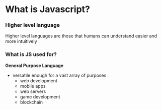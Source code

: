 # What is Javascript?

### Higher level language
Higher level languages are those that humans can understand easier and more intuitively

### What is JS used for?
__General Purpose Language__
- versatile enough for a vast array of purposes
    - web development
    - mobile apps
    - web servers
    - game development
    - blockchain